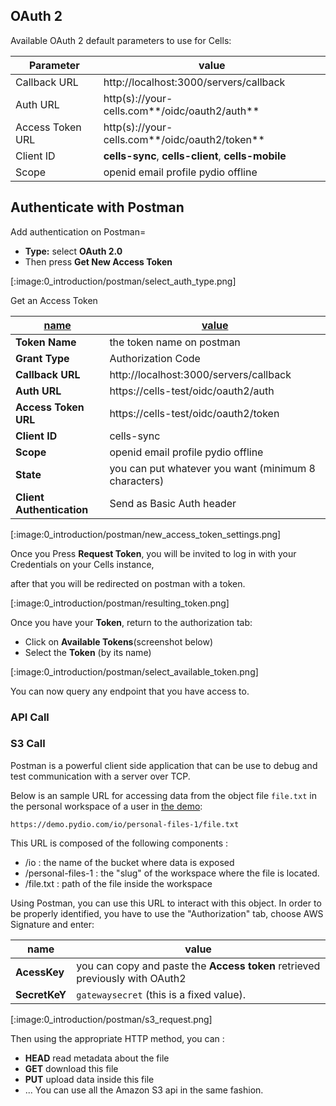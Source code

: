 ## OAuth 2

Available OAuth 2 default parameters to use for Cells:

| Parameter        | value                                              |
| ---------------- | -------------------------------------------------- |
| Callback URL     | http://localhost:3000/servers/callback             |
| Auth URL         | http(s)://your-cells.com**/oidc/oauth2/auth**      |
| Access Token URL | http(s)://your-cells.com**/oidc/oauth2/token**     |
| Client ID        | **cells-sync**, **cells-client**, **cells-mobile** |
| Scope            | openid email profile pydio offline                 |

## Authenticate with Postman

Add authentication on Postman=

- **Type:** select **OAuth 2.0**
- Then press **Get New Access Token**

[:image:0_introduction/postman/select_auth_type.png]

Get an Access Token

| <u>name</u>               | <u>value</u>                                         |
| ------------------------- | ---------------------------------------------------- |
| **Token Name**            | the token name on postman                            |
| **Grant Type**            | Authorization Code                                   |
| **Callback URL**          | http://localhost:3000/servers/callback               |
| **Auth URL**              | https://cells-test/oidc/oauth2/auth                  |
| **Access Token URL**      | https://cells-test/oidc/oauth2/token                 |
| **Client ID**             | cells-sync                                           |
| **Scope**                 | openid email profile pydio offline                   |
| **State**                 | you can put whatever you want (minimum 8 characters) |
| **Client Authentication** | Send as Basic Auth header                            |

[:image:0_introduction/postman/new_access_token_settings.png]

Once you Press **Request Token**, you will be invited to log in with your Credentials on your Cells instance,

after that you will be redirected on postman with a token.

[:image:0_introduction/postman/resulting_token.png]

Once you have your **Token**, return to the authorization tab:

- Click on **Available Tokens**(screenshot below)
- Select the **Token** (by its name)

[:image:0_introduction/postman/select_available_token.png]

You can now query any endpoint that you have access to.

### API Call

### S3 Call

Postman is a powerful client side application that can be use to debug and test communication with a server over TCP.

Below is an sample URL for accessing data from the object file `file.txt` in the personal workspace of a user in [the demo](http://demo.pydio.com):

`https://demo.pydio.com/io/personal-files-1/file.txt`

This URL is composed of the following components :  

- /io : the name of the bucket where data is exposed  
- /personal-files-1 : the "slug" of the workspace where the file is located.
- /file.txt : path of the file inside the workspace

Using Postman, you can use this URL to interact with this object. In order to be properly identified, you have to use the "Authorization" tab, choose AWS Signature and enter:

| name          | value                                                                        |
| ------------- | ---------------------------------------------------------------------------- |
| **AcessKey**  | you can copy and paste the **Access token** retrieved previously with OAuth2 |
| **SecretKeY** | `gatewaysecret` (this is a fixed value).                                     |

[:image:0_introduction/postman/s3_request.png]

Then using the appropriate HTTP method, you can : 

- **HEAD** read metadata about the file
- **GET** download this file
- **PUT** upload data inside this file
- ... You can use all the Amazon S3 api in the same fashion.